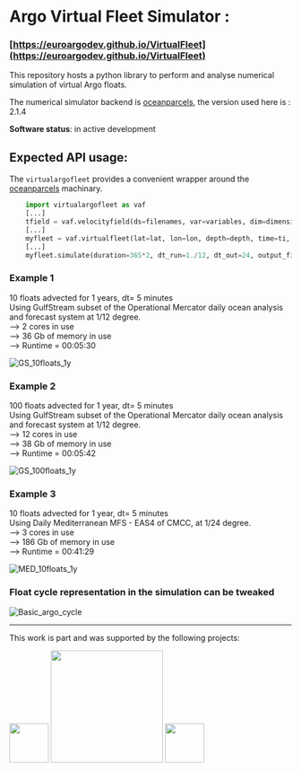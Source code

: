 # Argo Virtual Fleet Simulator : 
### [https://euroargodev.github.io/VirtualFleet](https://euroargodev.github.io/VirtualFleet)

This repository hosts a python library to perform and analyse numerical simulation of virtual Argo floats.

The numerical simulator backend is [oceanparcels](http://oceanparcels.org/), the version used here is : 2.1.4

**Software status**: in active development

## Expected API usage:

The ``virtualargofleet`` provides a convenient wrapper around the [oceanparcels](http://oceanparcels.org/) machinary.

```python
    import virtualargofleet as vaf
    [...] 
    tfield = vaf.velocityfield(ds=filenames, var=variables, dim=dimensions, isglobal=0)
    [...]
    myfleet = vaf.virtualfleet(lat=lat, lon=lon, depth=depth, time=ti, vfield=tfield)
    [...]
    myfleet.simulate(duration=365*2, dt_run=1./12, dt_out=24, output_file='test.nc')
```

### Example 1
10 floats advected for 1 years, dt= 5 minutes  
Using GulfStream subset of the Operational Mercator daily ocean analysis and forecast system at 1/12 degree.  
--> 2 cores in use  
--> 36 Gb of memory in use   
--> Runtime = 00:05:30 
  
![GS_10floats_1y](https://user-images.githubusercontent.com/17851004/76072356-21812180-5f98-11ea-94e4-c7f8cb574fd3.png)  

### Example 2
100 floats advected for 1 year, dt= 5 minutes  
Using GulfStream subset of the Operational Mercator daily ocean analysis and forecast system at 1/12 degree.  
--> 12 cores in use  
--> 38 Gb of memory in use     
--> Runtime = 00:05:42   
  
![GS_100floats_1y](https://user-images.githubusercontent.com/17851004/76072419-38277880-5f98-11ea-85c7-d7c87a121b27.png)


### Example 3
10 floats advected for 1 year, dt= 5 minutes  
Using Daily Mediterranean MFS - EAS4 of CMCC, at 1/24 degree.  
-->  3 cores in use  
-->  186 Gb of memory in use     
--> Runtime = 00:41:29
  
![MED_10floats_1y](https://user-images.githubusercontent.com/17851004/76072471-52f9ed00-5f98-11ea-9ed3-01322b41e46f.png)

### Float cycle representation in the simulation can be tweaked
![Basic_argo_cycle](https://user-images.githubusercontent.com/17851004/76072496-5f7e4580-5f98-11ea-9a92-9701657a1d6b.png)


***
This work is part and was supported by the following projects:
<div>
<img src="https://avatars1.githubusercontent.com/u/58258213?s=460&v=4" width="70"/>
<img src="http://www.argo-france.fr/wp-content/uploads/2019/10/Argo-logo_banner-color.png" width="200"/>
<img src="https://www.umr-lops.fr/var/storage/images/_aliases/logo_main/medias-ifremer/medias-lops/logos/logo-lops-2/1459683-4-fre-FR/Logo-LOPS-2.png" width="70"/>
</div>



